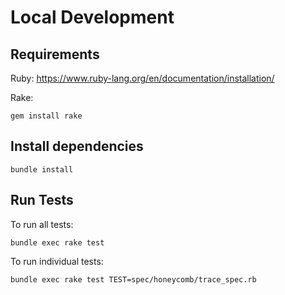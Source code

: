 # Local Development

## Requirements

Ruby: <https://www.ruby-lang.org/en/documentation/installation/>

Rake:

```shell
gem install rake
```

## Install dependencies

```shell
bundle install
```

## Run Tests

To run all tests:

```shell
bundle exec rake test
```

To run individual tests:

```shell
bundle exec rake test TEST=spec/honeycomb/trace_spec.rb
```
